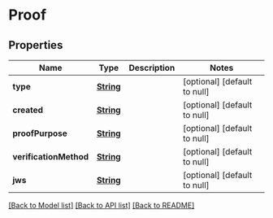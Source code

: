 # Proof
## Properties

Name | Type | Description | Notes
------------ | ------------- | ------------- | -------------
**type** | [**String**](string.md) |  | [optional] [default to null]
**created** | [**String**](string.md) |  | [optional] [default to null]
**proofPurpose** | [**String**](string.md) |  | [optional] [default to null]
**verificationMethod** | [**String**](string.md) |  | [optional] [default to null]
**jws** | [**String**](string.md) |  | [optional] [default to null]

[[Back to Model list]](../README.md#documentation-for-models) [[Back to API list]](../README.md#documentation-for-api-endpoints) [[Back to README]](../README.md)

